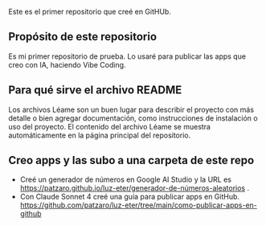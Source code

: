 Este es el primer repositorio que creé en GitHUb.

## Propósito de este repositorio
Es mi primer repositorio de prueba. Lo usaré para publicar las apps que creo con IA, haciendo Vibe Coding.

## Para qué sirve el archivo README
Los archivos Léame son un buen lugar para describir el proyecto con más detalle o bien agregar documentación, como instrucciones de instalación o uso del proyecto. El contenido del archivo Léame se muestra automáticamente en la página principal del repositorio.

## Creo apps y las subo a una carpeta de este repo
- Creé un generador de números en Google AI Studio y la URL es https://patzaro.github.io/luz-eter/generador-de-números-aleatorios .
- Con Claude Sonnet 4 creé una guía para publicar apps en GitHub. https://github.com/patzaro/luz-eter/tree/main/como-publicar-apps-en-github

